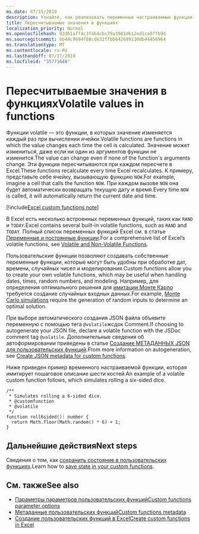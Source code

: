 ```yaml
---
ms.date: 07/15/2019
description: Узнайте, как реализовать переменные настраиваемые функции потоковой и автономной работы.
title: Пересчитываемые значения в функциях
localization_priority: Normal
ms.openlocfilehash: 92d61aff4c3f4b4cbc79a3981db12ed1ce0ffb9d
ms.sourcegitcommit: bb44c9694f88cde32ffbb642689130db44456964
ms.translationtype: MT
ms.contentlocale: ru-RU
ms.lasthandoff: 07/17/2019
ms.locfileid: "35771648"
---
```

# <a name="volatile-values-in-functions"></a><span data-ttu-id="8f8cd-103">Пересчитываемые значения в функциях</span><span class="sxs-lookup"><span data-stu-id="8f8cd-103">Volatile values in functions</span></span>

<span data-ttu-id="8f8cd-104">Функции volatile — это функции, в которых значение изменяется каждый раз при вычислении ячейки.</span><span class="sxs-lookup"><span data-stu-id="8f8cd-104">Volatile functions are functions in which the value changes each time the cell is calculated.</span></span> <span data-ttu-id="8f8cd-105">Значение может измениться, даже если ни один из аргументов функции не изменится.</span><span class="sxs-lookup"><span data-stu-id="8f8cd-105">The value can change even if none of the function's arguments change.</span></span> <span data-ttu-id="8f8cd-106">Эти функции пересчитываются при каждом пересчете в Excel.</span><span class="sxs-lookup"><span data-stu-id="8f8cd-106">These functions recalculate every time Excel recalculates.</span></span> <span data-ttu-id="8f8cd-107">К примеру, представьте себе ячейку, вызывающую функцию `NOW`.</span><span class="sxs-lookup"><span data-stu-id="8f8cd-107">For example, imagine a cell that calls the function `NOW`.</span></span> <span data-ttu-id="8f8cd-108">При каждом вызове `NOW` она будет автоматически возвращать текущую дату и время.</span><span class="sxs-lookup"><span data-stu-id="8f8cd-108">Every time `NOW` is called, it will automatically return the current date and time.</span></span>

[!include[Excel custom functions note](../includes/excel-custom-functions-note.md)]

<span data-ttu-id="8f8cd-109">В Excel есть несколько встроенных переменных функций, таких как `RAND` и `TODAY`.</span><span class="sxs-lookup"><span data-stu-id="8f8cd-109">Excel contains several built-in volatile functions, such as `RAND` and `TODAY`.</span></span> <span data-ttu-id="8f8cd-110">Полный список переменных функций Excel см. в статье [Переменные и постоянные функции](/office/client-developer/excel/excel-recalculation#volatile-and-non-volatile-functions).</span><span class="sxs-lookup"><span data-stu-id="8f8cd-110">For a comprehensive list of Excel’s volatile functions, see [Volatile and Non-Volatile Functions](/office/client-developer/excel/excel-recalculation#volatile-and-non-volatile-functions).</span></span>

<span data-ttu-id="8f8cd-111">Пользовательские функции позволяют создавать собственные переменные функции, которые могут быть удобны при обработке дат, времени, случайных чисел и моделирования.</span><span class="sxs-lookup"><span data-stu-id="8f8cd-111">Custom functions allow you to create your own volatile functions, which may be useful when handling dates, times, random numbers, and modeling.</span></span> <span data-ttu-id="8f8cd-112">Например, для определения оптимального решения для [имитации Монте Карло](https://en.wikipedia.org/wiki/Monte_Carlo_method) требуется создание случайных входных данных.</span><span class="sxs-lookup"><span data-stu-id="8f8cd-112">For example, [Monte Carlo simulations](https://en.wikipedia.org/wiki/Monte_Carlo_method) require the generation of random inputs to determine an optimal solution.</span></span>

<span data-ttu-id="8f8cd-113">При выборе автоматического создания JSON файла объявите переменную с помощью тега `@volatile`жсдок Comment.</span><span class="sxs-lookup"><span data-stu-id="8f8cd-113">If choosing to autogenerate your JSON file, declare a volatile function with the JSDoc comment tag `@volatile`.</span></span> <span data-ttu-id="8f8cd-114">Дополнительные сведения об автоформировании приведены в статье [Создание МЕТАДАННЫХ JSON для пользовательских функций](custom-functions-json-autogeneration.md).</span><span class="sxs-lookup"><span data-stu-id="8f8cd-114">From more information on autogeneration, see [Create JSON metadata for custom functions](custom-functions-json-autogeneration.md).</span></span>

<span data-ttu-id="8f8cd-115">Ниже приведен пример временного настраиваемой функции, которая имитирует пошаговое описание шести костей.</span><span class="sxs-lookup"><span data-stu-id="8f8cd-115">An example of a volatile custom function follows, which simulates rolling a six-sided dice.</span></span>

```JS
/**
 * Simulates rolling a 6-sided dice.
 * @customfunction
 * @volatile
 */
function roll6sided(): number {
  return Math.floor(Math.random() * 6) + 1;
}
```

## <a name="next-steps"></a><span data-ttu-id="8f8cd-116">Дальнейшие действия</span><span class="sxs-lookup"><span data-stu-id="8f8cd-116">Next steps</span></span>
<span data-ttu-id="8f8cd-117">Сведения о том, как [сохранить состояние в пользовательских функциях](custom-functions-save-state.md).</span><span class="sxs-lookup"><span data-stu-id="8f8cd-117">Learn how to [save state in your custom functions](custom-functions-save-state.md).</span></span>

## <a name="see-also"></a><span data-ttu-id="8f8cd-118">См. также</span><span class="sxs-lookup"><span data-stu-id="8f8cd-118">See also</span></span>

* [<span data-ttu-id="8f8cd-119">Параметры параметров пользовательских функций</span><span class="sxs-lookup"><span data-stu-id="8f8cd-119">Custom functions parameter options</span></span>](custom-functions-parameter-options.md)
* [<span data-ttu-id="8f8cd-120">Метаданные пользовательских функций</span><span class="sxs-lookup"><span data-stu-id="8f8cd-120">Custom functions metadata</span></span>](custom-functions-json.md)
* [<span data-ttu-id="8f8cd-121">Создание пользовательских функций в Excel</span><span class="sxs-lookup"><span data-stu-id="8f8cd-121">Create custom functions in Excel</span></span>](custom-functions-overview.md)
